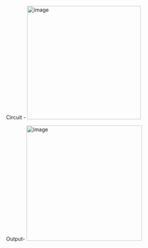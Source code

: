 Circuit -
<img width="308" alt="image" src="https://github.com/user-attachments/assets/4a9935d4-1c02-4057-982c-2cab461772af" />

Output-
<img width="313" alt="image" src="https://github.com/user-attachments/assets/d3c8f462-396e-4fbb-bbcc-be05dcf16259" />
